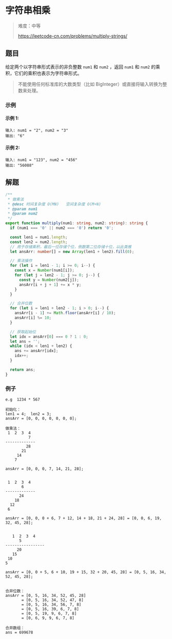# 字符串相乘

> 难度：中等
>
> https://leetcode-cn.com/problems/multiply-strings/

## 题目

给定两个以字符串形式表示的非负整数 `num1` 和 `num2` ，返回 `num1` 和 `num2` 的乘积，它们的乘积也表示为字符串形式。

> 不能使用任何标准库的大数类型（比如 BigInteger）或直接将输入转换为整数来处理。

### 示例

#### 示例 1:

```
输入: num1 = "2", num2 = "3"
输出: "6"
```

#### 示例 2:

```
输入: num1 = "123", num2 = "456"
输出: "56088"
```

## 解题

```typescript
/**
 * 做乘法
 * @desc 时间复杂度 O(MN)   空间复杂度 O(M+N)
 * @param num1
 * @param num2
 */
export function multiply(num1: string, num2: string): string {
  if (num1 === '0' || num2 === '0') return '0';

  const len1 = num1.length;
  const len2 = num2.length;
  // 用于存储乘积，最后一位存储个位，倒数第二位存储十位，以此类推
  let ansArr: number[] = new Array(len1 + len2).fill(0);

  // 乘法操作
  for (let i = len1 - 1; i >= 0; i--) {
    const x = Number(num1[i]);
    for (let j = len2 - 1; j >= 0; j--) {
      const y = Number(num2[j]);
      ansArr[i + j + 1] += x * y;
    }
  }

  // 合并位数
  for (let i = len1 + len2 - 1; i > 0; i--) {
    ansArr[i - 1] += Math.floor(ansArr[i] / 10);
    ansArr[i] %= 10;
  }

  // 获取起始位
  let idx = ansArr[0] === 0 ? 1 : 0;
  let ans = '';
  while (idx < len1 + len2) {
    ans += ansArr[idx];
    idx++;
  }

  return ans;
}
```

### 例子

```
e.g  1234 * 567

初始化：
len1 = 4;  len2 = 3;
ansArr = [0, 0, 0, 0, 0, 0, 0];

做乘法：
 1  2  3  4
          7
-------------
         28
       21
     14
    7

ansArr = [0, 0, 0, 7, 14, 21, 28];


 1  2  3  4
       6
-------------
      24
    18
  12
 6

ansArr = [0, 0, 0 + 6, 7 + 12, 14 + 18, 21 + 24, 28] = [0, 0, 6, 19, 32, 45, 28];


   1  2  3  4
      5
-----------------
     20
   15
 10
5

ansArr = [0, 0 + 5, 6 + 10, 19 + 15, 32 + 20, 45, 28] = [0, 5, 16, 34, 52, 45, 28];


合并位数：
ansArr = [0, 5, 16, 34, 52, 45, 28]
       = [0, 5, 16, 34, 52, 47, 8]
       = [0, 5, 16, 34, 56, 7, 8]
       = [0, 5, 16, 39, 6, 7, 8]
       = [0, 5, 19, 9, 6, 7, 8]
       = [0, 6, 9, 9, 6, 7, 8]

合并数组：
ans = 699678
```

